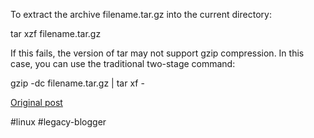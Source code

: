 <!--
date: '2005-04-21'
published: true
slug: 2005-04-extract-gzip-compressed-tar-archive-in
time_to_read: 5
title: Extract a gzip compressed tar archive in Linux
-->

To extract the archive filename.tar.gz into the current directory:
  
  
tar xzf filename.tar.gz
  
  
If this fails, the version of tar may not support gzip compression. In this case, you can use the traditional two-stage command:
  
  
gzip -dc filename.tar.gz | tar xf -

[Original post](https://ysfk.blogspot.com/2005/04/extract-gzip-compressed-tar-archive-in.html)

#linux #legacy-blogger 